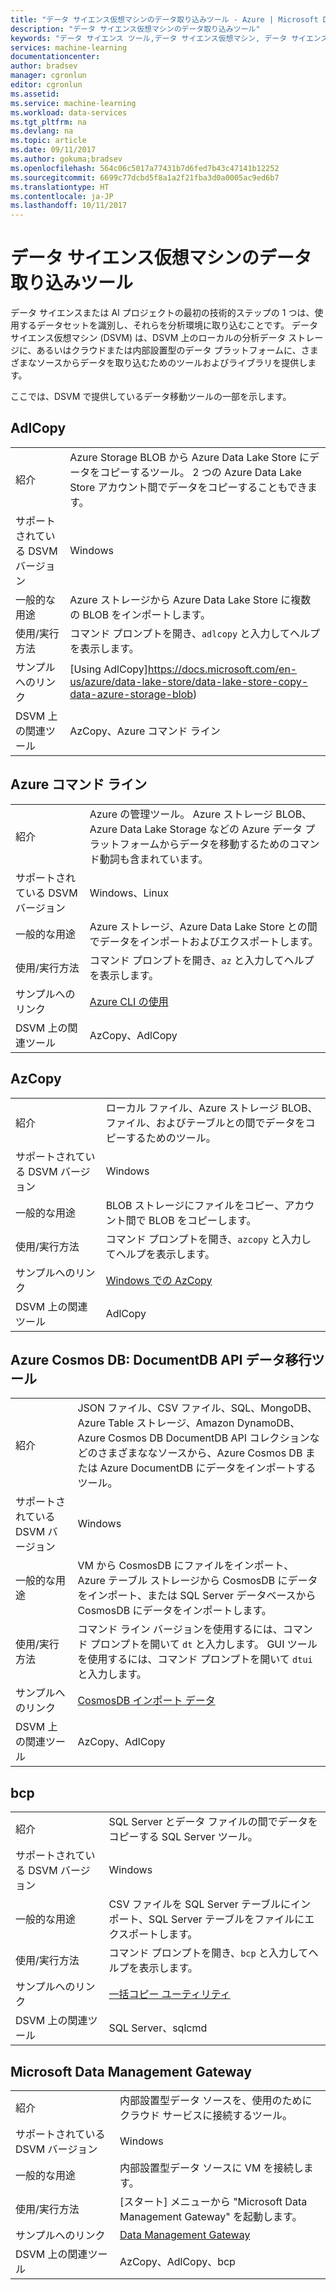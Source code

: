 ```yaml
---
title: "データ サイエンス仮想マシンのデータ取り込みツール - Azure | Microsoft Docs"
description: "データ サイエンス仮想マシンのデータ取り込みツール"
keywords: "データ サイエンス ツール,データ サイエンス仮想マシン, データ サイエンス用ツール, linux データ サイエンス"
services: machine-learning
documentationcenter: 
author: bradsev
manager: cgronlun
editor: cgronlun
ms.assetid: 
ms.service: machine-learning
ms.workload: data-services
ms.tgt_pltfrm: na
ms.devlang: na
ms.topic: article
ms.date: 09/11/2017
ms.author: gokuma;bradsev
ms.openlocfilehash: 564c06c5017a77431b7d6fed7b43c47141b12252
ms.sourcegitcommit: 6699c77dcbd5f8a1a2f21fba3d0a0005ac9ed6b7
ms.translationtype: HT
ms.contentlocale: ja-JP
ms.lasthandoff: 10/11/2017
---
```

# <a name="data-science-virtual-machine-data-ingestion-tools"></a>データ サイエンス仮想マシンのデータ取り込みツール

データ サイエンスまたは AI プロジェクトの最初の技術的ステップの 1 つは、使用するデータセットを識別し、それらを分析環境に取り込むことです。 データ サイエンス仮想マシン (DSVM) は、DSVM 上のローカルの分析データ ストレージに、あるいはクラウドまたは内部設置型のデータ プラットフォームに、さまざまなソースからデータを取り込むためのツールおよびライブラリを提供します。 

ここでは、DSVM で提供しているデータ移動ツールの一部を示します。 

## <a name="adlcopy"></a>AdlCopy

|    |           |
| ------------- | ------------- |
| 紹介   | Azure Storage BLOB から Azure Data Lake Store にデータをコピーするツール。 2 つの Azure Data Lake Store アカウント間でデータをコピーすることもできます。      |
| サポートされている DSVM バージョン      | Windows      |
| 一般的な用途      | Azure ストレージから Azure Data Lake Store に複数の BLOB をインポートします。      |
|  使用/実行方法    |   コマンド プロンプトを開き、`adlcopy` と入力してヘルプを表示します。    |
| サンプルへのリンク      | [Using AdlCopy]https://docs.microsoft.com/en-us/azure/data-lake-store/data-lake-store-copy-data-azure-storage-blob)      |
| DSVM 上の関連ツール      | AzCopy、Azure コマンド ライン     |

## <a name="azure-command-line"></a>Azure コマンド ライン

|    |           |
| ------------- | ------------- |
| 紹介   | Azure の管理ツール。 Azure ストレージ BLOB、Azure Data Lake Storage などの Azure データ プラットフォームからデータを移動するためのコマンド動詞も含まれています。     |
| サポートされている DSVM バージョン      | Windows、Linux     |
| 一般的な用途      | Azure ストレージ、Azure Data Lake Store との間でデータをインポートおよびエクスポートします。      |
|  使用/実行方法    |   コマンド プロンプトを開き、`az` と入力してヘルプを表示します。    |
| サンプルへのリンク      | [Azure CLI の使用](https://docs.microsoft.com/cli/azure/?viee-cli-latest)     |
| DSVM 上の関連ツール      | AzCopy、AdlCopy      |


## <a name="azcopy"></a>AzCopy

|    |           |
| ------------- | ------------- |
| 紹介   | ローカル ファイル、Azure ストレージ BLOB、ファイル、およびテーブルとの間でデータをコピーするためのツール。      |
| サポートされている DSVM バージョン      | Windows      |
| 一般的な用途      | BLOB ストレージにファイルをコピー、アカウント間で BLOB をコピーします。      |
|  使用/実行方法    |   コマンド プロンプトを開き、`azcopy` と入力してヘルプを表示します。    |
| サンプルへのリンク      | [Windows での AzCopy](https://docs.microsoft.com/en-us/azure/storage/common/storage-use-azcopy)      |
| DSVM 上の関連ツール      | AdlCopy     |


## <a name="azure-cosmos-db-documentdb-api-data-migration-tool"></a>Azure Cosmos DB: DocumentDB API データ移行ツール

|    |           |
| ------------- | ------------- |
| 紹介   | JSON ファイル、CSV ファイル、SQL、MongoDB、Azure Table ストレージ、Amazon DynamoDB、Azure Cosmos DB DocumentDB API コレクションなどのさまざまななソースから、Azure Cosmos DB または Azure DocumentDB にデータをインポートするツール。      |
| サポートされている DSVM バージョン      | Windows      |
| 一般的な用途      | VM から CosmosDB にファイルをインポート、Azure テーブル ストレージから CosmosDB にデータをインポート、または SQL Server データベースから CosmosDB にデータをインポートします。     |
|  使用/実行方法    |   コマンド ライン バージョンを使用するには、コマンド プロンプトを開いて `dt` と入力します。 GUI ツールを使用するには、コマンド プロンプトを開いて `dtui` と入力します。    |
| サンプルへのリンク      | [CosmosDB インポート データ](https://docs.microsoft.com/en-us/azure/cosmos-db/import-data)      |
| DSVM 上の関連ツール      | AzCopy、AdlCopy      |


## <a name="bcp"></a>bcp

|    |           |
| ------------- | ------------- |
| 紹介   | SQL Server とデータ ファイルの間でデータをコピーする SQL Server ツール。      |
| サポートされている DSVM バージョン      | Windows      |
| 一般的な用途      | CSV ファイルを SQL Server テーブルにインポート、SQL Server テーブルをファイルにエクスポートします。      |
|  使用/実行方法    |   コマンド プロンプトを開き、`bcp` と入力してヘルプを表示します。    |
| サンプルへのリンク      | [一括コピー ユーティリティ](https://docs.microsoft.com/en-us/sql/tools/bcp-utility)      |
| DSVM 上の関連ツール      | SQL Server、sqlcmd      |


## <a name="microsoft-data-management-gateway"></a>Microsoft Data Management Gateway

|    |           |
| ------------- | ------------- |
| 紹介   | 内部設置型データ ソースを、使用のためにクラウド サービスに接続するツール。      |
| サポートされている DSVM バージョン      | Windows      |
| 一般的な用途      | 内部設置型データ ソースに VM を接続します。      |
|  使用/実行方法    |   [スタート] メニューから "Microsoft Data Management Gateway" を起動します。    |
| サンプルへのリンク      | [Data Management Gateway](https://msdn.microsoft.com/library/dn879362.aspx)      |
| DSVM 上の関連ツール      | AzCopy、AdlCopy、bcp    |
